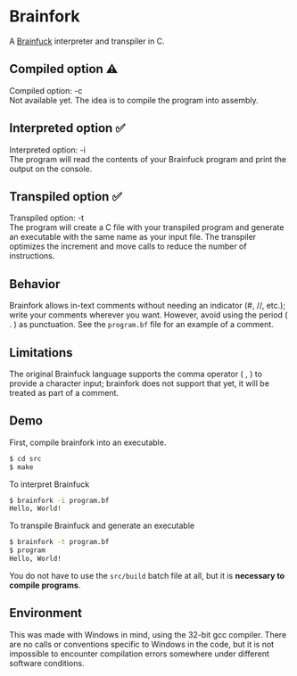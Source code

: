 # Brainfork
A [Brainfuck](https://en.wikipedia.org/wiki/Brainfuck) interpreter and transpiler in C. 

## Compiled option ⚠️
Compiled option: -c  
Not available yet. The idea is to compile the program into assembly.

## Interpreted option ✅ 
Interpreted option: -i  
The program will read the contents of your Brainfuck program and print the output on the console.

## Transpiled option ✅ 
Transpiled option: -t  
The program will create a C file with your transpiled program and generate an executable with the same name as your input file. The transpiler optimizes the increment and move calls to reduce the number of instructions.

## Behavior
Brainfork allows in-text comments without needing an indicator (#, //, etc.); write your comments wherever you want. However, avoid using the period ( . ) as punctuation.  See the `program.bf` file for an example of a comment.

## Limitations
The original Brainfuck language supports the comma operator ( , ) to provide a character input; brainfork does not support that yet, it will be treated as part of a comment.

## Demo
First, compile brainfork into an executable.
```sh
$ cd src
$ make
```
To interpret Brainfuck
```sh
$ brainfork -i program.bf
Hello, World!
```
To transpile Brainfuck and generate an executable
```sh
$ brainfork -t program.bf
$ program
Hello, World!
```
You do not have to use the `src/build` batch file at all, but it is **necessary to compile programs**.

## Environment
This was made with Windows in mind, using the 32-bit gcc compiler. There are no calls or conventions specific to Windows in the code, but it is not impossible to encounter compilation errors somewhere under different software conditions.


